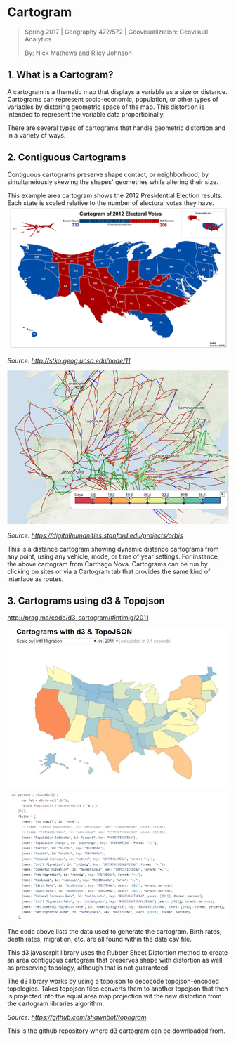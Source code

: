 # Cartogram

> Spring 2017 | Geography 472/572 | Geovisualization: Geovisual Analytics
>
> By: Nick Mathews and Riley Johnson

## 1. What is a Cartogram?

A cartogram is a thematic map that displays a variable as a size or distance. Cartograms can represent socio-economic, population, or other types of variables by distoring geometric space of the map. This distortion is intended to represent the variable data proportioinally.

There are several types of cartograms that handle geometric distortion and  in a variety of ways.

## 2. Contiguous Cartograms

Contiguous cartograms preserve shape contact, or neighborhood, by simultaneiously skewing the shapes' geometries while altering their size.

This example area cartogram shows the 2012 Presidential Election results. Each state is scaled relative to the number of electoral votes they have. 
![cartogramUSelection_SongGao](img/cartogramUSelection_SongGao.jpg)

*Source: http://stko.geog.ucsb.edu/node/11*


![o2cart](img/o2cart.png)

*Source: https://digitalhumanities.stanford.edu/projects/orbis*

This is a distance cartogram showing dynamic distance cartograms from any point, using any vehicle, mode, or time of year settings. For instance, the above cartogram from Carthago Nova. Cartograms can be run by clicking on sites or via a Cartogram tab that provides the same kind of interface as routes.





## 3. Cartograms using d3 & Topojson

http://prag.ma/code/d3-cartogram/#intlmig/2011

![d2carto](img/d2carto.JPG)

![d3examples](img/d3examples.JPG)

The code above lists the data used to generate the cartogram. Birth rates, death rates, migration, etc. are all found within the data csv file.

This d3 javascrpit library uses the Rubber Sheet Distortion method to create an area contiguous cartogram that preserves shape with distortion as well as preserving topology, although that is not guaranteed. 



The d3 library works by using a topojson to decocode topojson-encoded topologies. Takes topojson files converts them to another topojson that then is projected into the equal area map projection wit  the new distortion from the cartogram libraries algorithm.



*Source: https://github.com/shawnbot/topogram*

This is the github repository where d3 cartogram can be downloaded from.
